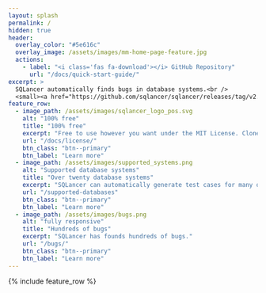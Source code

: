 ```yaml
---
layout: splash
permalink: /
hidden: true
header:
  overlay_color: "#5e616c"
  overlay_image: /assets/images/mm-home-page-feature.jpg
  actions:
    - label: "<i class='fas fa-download'></i> GitHub Repository"
      url: "/docs/quick-start-guide/"
excerpt: >
  SQLancer automatically finds bugs in database systems.<br />
  <small><a href="https://github.com/sqlancer/sqlancer/releases/tag/v2.0.0">Latest release v2.0.0</a></small>
feature_row:
  - image_path: /assets/images/sqlancer_logo_pos.svg
    alt: "100% free"
    title: "100% free"
    excerpt: "Free to use however you want under the MIT License. Clone it, fork it, customize it... whatever!"
    url: "/docs/license/"
    btn_class: "btn--primary"
    btn_label: "Learn more"  
  - image_path: /assets/images/supported_systems.png
    alt: "Supported database systems"
    title: "Over twenty database systems"
    excerpt: "SQLancer can automatically generate test cases for many of the most popular database systems."
    url: "/supported-databases"
    btn_class: "btn--primary"
    btn_label: "Learn more"
  - image_path: /assets/images/bugs.png
    alt: "fully responsive"
    title: "Hundreds of bugs"
    excerpt: "SQLancer has founds hundreds of bugs."
    url: "/bugs/"
    btn_class: "btn--primary"
    btn_label: "Learn more"    
---
```


{% include feature_row %}
